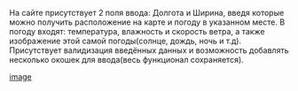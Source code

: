 На сайте присутствует 2 поля ввода: Долгота и Ширина, введя которые можно получить расположение на карте и погоду в указанном месте. В погоду входят: температура,
влажность и скорость ветра, а также изображение этой самой погоды(солнце, дождь, ночь и т.д). Присутствует валидизация введённых данных и возможность добавлять несколько
окошек для ввода(весь функционал сохраняется).

[image](https://user-images.githubusercontent.com/94864786/199292923-d69e31fd-6b7e-4dfe-a09e-e42669e267c2.png)
